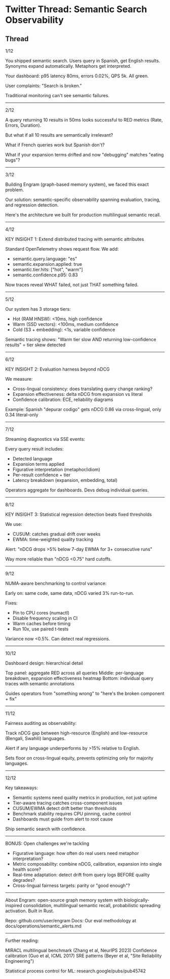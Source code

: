 # Twitter Thread: Semantic Search Observability

## Thread

1/12

You shipped semantic search. Users query in Spanish, get English results. Synonyms expand automatically. Metaphors get interpreted.

Your dashboard: p95 latency 80ms, errors 0.02%, QPS 5k. All green.

User complaints: "Search is broken."

Traditional monitoring can't see semantic failures.

---

2/12

A query returning 10 results in 50ms looks successful to RED metrics (Rate, Errors, Duration).

But what if all 10 results are semantically irrelevant?

What if French queries work but Spanish don't?

What if your expansion terms drifted and now "debugging" matches "eating bugs"?

---

3/12

Building Engram (graph-based memory system), we faced this exact problem.

Our solution: semantic-specific observability spanning evaluation, tracing, and regression detection.

Here's the architecture we built for production multilingual semantic recall.

---

4/12

KEY INSIGHT 1: Extend distributed tracing with semantic attributes

Standard OpenTelemetry shows request flow. We add:
- semantic.query.language: "es"
- semantic.expansion.applied: true
- semantic.tier.hits: ["hot", "warm"]
- semantic.confidence.p95: 0.83

Now traces reveal WHAT failed, not just THAT something failed.

---

5/12

Our system has 3 storage tiers:
- Hot (RAM HNSW): <10ms, high confidence
- Warm (SSD vectors): <100ms, medium confidence
- Cold (S3 + embedding): <1s, variable confidence

Semantic tracing shows: "Warm tier slow AND returning low-confidence results" = tier skew detected

---

6/12

KEY INSIGHT 2: Evaluation harness beyond nDCG

We measure:
- Cross-lingual consistency: does translating query change ranking?
- Expansion effectiveness: delta nDCG from expansion vs literal
- Confidence calibration: ECE, reliability diagrams

Example: Spanish "depurar codigo" gets nDCG 0.86 via cross-lingual, only 0.34 literal-only

---

7/12

Streaming diagnostics via SSE events:

Every query result includes:
- Detected language
- Expansion terms applied
- Figurative interpretation (metaphor/idiom)
- Per-result confidence + tier
- Latency breakdown (expansion, embedding, total)

Operators aggregate for dashboards. Devs debug individual queries.

---

8/12

KEY INSIGHT 3: Statistical regression detection beats fixed thresholds

We use:
- CUSUM: catches gradual drift over weeks
- EWMA: time-weighted quality tracking

Alert: "nDCG drops >5% below 7-day EWMA for 3+ consecutive runs"

Way more reliable than "nDCG <0.75" hard cutoffs.

---

9/12

NUMA-aware benchmarking to control variance:

Early on: same code, same data, nDCG varied 3% run-to-run.

Fixes:
- Pin to CPU cores (numactl)
- Disable frequency scaling in CI
- Warm caches before timing
- Run 10x, use paired t-tests

Variance now <0.5%. Can detect real regressions.

---

10/12

Dashboard design: hierarchical detail

Top panel: aggregate RED across all queries
Middle: per-language breakdown, expansion effectiveness heatmap
Bottom: individual query traces with semantic annotations

Guides operators from "something wrong" to "here's the broken component + fix"

---

11/12

Fairness auditing as observability:

Track nDCG gap between high-resource (English) and low-resource (Bengali, Swahili) languages.

Alert if any language underperforms by >15% relative to English.

Sets floor on cross-lingual equity, prevents optimizing only for majority languages.

---

12/12

Key takeaways:

- Semantic systems need quality metrics in production, not just uptime
- Tier-aware tracing catches cross-component issues
- CUSUM/EWMA detect drift better than thresholds
- Benchmark stability requires CPU pinning, cache control
- Dashboards must guide from alert to root cause

Ship semantic search with confidence.

---

BONUS: Open challenges we're tackling

- Figurative language: how often do real users need metaphor interpretation?
- Metric composability: combine nDCG, calibration, expansion into single health score?
- Real-time adaptation: detect drift from query logs BEFORE quality degrades?
- Cross-lingual fairness targets: parity or "good enough"?

---

About Engram: open-source graph memory system with biologically-inspired consolidation, multilingual semantic recall, probabilistic spreading activation. Built in Rust.

Repo: github.com/user/engram
Docs: Our eval methodology at docs/operations/semantic_alerts.md

---

Further reading:

MIRACL multilingual benchmark (Zhang et al, NeurIPS 2023)
Confidence calibration (Guo et al, ICML 2017)
SRE patterns (Beyer et al, "Site Reliability Engineering")

Statistical process control for ML: research.google/pubs/pub45742
